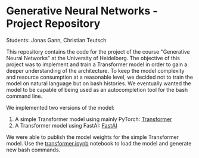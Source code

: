 # Generative Neural Networks - Project Repository

Students: Jonas Gann, Christian Teutsch

This repository contains the code for the project of the course "Generative Neural Networks" at the University of Heidelberg. The objective of this project was to implement and train a Transformer model in order to gain a deeper understanding of the architecture. To keep the model complexity and resource consumption at a reasonable level, we decided not to train the model on natural language but on bash histories. We eventually wanted the model to be capable of being used as an autocompletion tool for the bash command line.

We implemented two versions of the model:

1. A simple Transformer model using mainly PyTorch: [Transformer](./Transformer)
2. A Transformer model using FastAI: [FastAI](./FastAI)

We were able to publish the model weights for the simple Transformer model. Use the [transformer.ipynb](./Transformer/transformer.ipynb) notebook to load the model and generate new bash commands.
